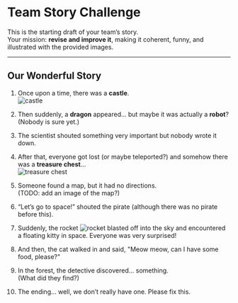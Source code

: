 # Team Story Challenge

This is the starting draft of your team’s story.  
Your mission: **revise and improve it**, making it coherent, funny, and illustrated with the provided images.

---

## Our Wonderful Story

1. Once upon a time, there was a **castle**.  
   ![castle](img1.png)

2. Then suddenly, a **dragon** appeared… but maybe it was actually a **robot**?  
   (Nobody is sure yet.)

3. The scientist shouted something very important but nobody wrote it down.  

4. After that, everyone got lost (or maybe teleported?) and somehow there was a **treasure chest**…  
   ![treasure chest](img2.png)

5. Someone found a map, but it had no directions.  
   (TODO: add an image of the map?)  

6. “Let’s go to space!” shouted the pirate (although there was no pirate before this).  

7. Suddenly, the rocket ![rocket](img/rocket.png) blasted off into the sky and encountered a floating kitty in space. Everyone was very surprised!

8. And then, the cat walked in and said, "Meow meow, can I have some food, please?"

9. In the forest, the detective discovered… something.  
   (What did they find?)  

10. The ending… well, we don’t really have one. Please fix this.
